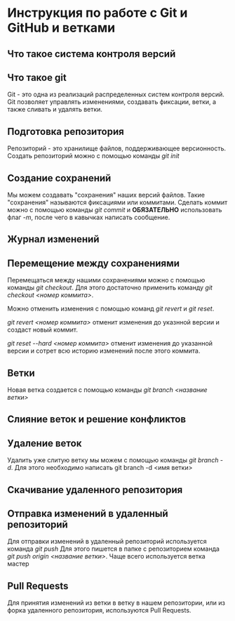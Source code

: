 
# Инструкция по работе с Git и GitHub и ветками

## Что такое система контроля версий 



## Что такое git 

Git - это одна из реализаций распределенных систем контроля версий. Git позволяет управлять изменениями, создавать фиксации, ветки, а также сливать и удалять ветки.

## Подготовка репозитория 

Репозиторий - это хранилище файлов, поддерживающее версионность. Создать репозиторий можно с помощью команды *git init* 


## Создание сохранений 

Мы можем создавать "сохранения" наших версий файлов. Такие "сохранения" называются фиксациями или коммитами. Сделать коммит можно с помощью команды *git commit* и **ОБЯЗАТЕЛЬНО** использовать флаг *-m*, после чего в кавычках написать сообщение.

## Журнал изменений 


## Перемещение между сохранениями 

Перемещаться между нашими сохранениями можно с помощью команды *git checkout*. Для этого достаточно применить команду *git checkout <номер коммита>*. 

Можно отменить изменения с помощью команд *git revert* и *git reset*.

*git revert <номер коммита>* отменит изменения до указнной версии и создаст новый коммит. 

*git reset --hard <номер коммита>* отменит изменения до указанной версии и сотрет всю историю изменений после этого коммита.





## Ветки 

Новая ветка создается с помощью команды *git branch <название ветки>* 


## Слияние веток и решение конфликтов 

## Удаление веток 

Удалить уже слитую ветку мы можем с помощью команды *git branch -d*. Для этого необходимо написать git branch -d <имя ветки>

## Скачивание удаленного репозитория 


## Отправка изменений в удаленный репозиторий 
Для отправки изменений в удаленный репозиторий используется команда *git push* Для этого пишется в папке с репозиторием команда *git push origin <название ветки>*. Чаще всего используется ветка мастер 


## Pull Requests 

Для принятия изменений из ветки в ветку в нашем репозитории, или из форка удаленного репозитория, используются Pull Requests.
